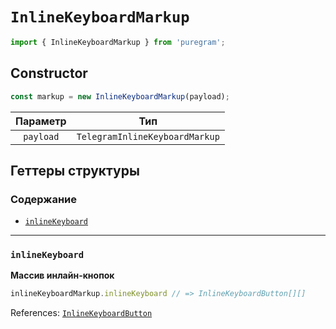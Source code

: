 # `InlineKeyboardMarkup`

```ts
import { InlineKeyboardMarkup } from 'puregram';
```

## Constructor

```ts
const markup = new InlineKeyboardMarkup(payload);
```

| Параметр  |              Тип               |
| :-------: | :----------------------------: |
| `payload` | `TelegramInlineKeyboardMarkup` |

## Геттеры структуры

### Содержание

* [`inlineKeyboard`](#inlinekeyboard)

---

### `inlineKeyboard`

**Массив инлайн-кнопок**

```ts
inlineKeyboardMarkup.inlineKeyboard // => InlineKeyboardButton[][]
```

References: [`InlineKeyboardButton`](./inlin-keyboard-button.md)